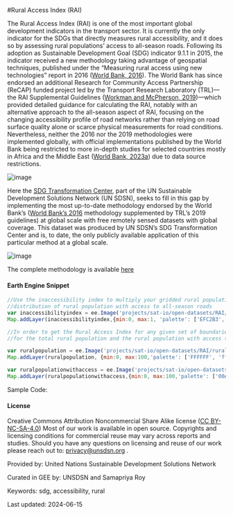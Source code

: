 #Rural Access Index (RAI)

The Rural Access Index (RAI) is one of the most important global development indicators in the transport sector. It is currently the only indicator for the SDGs that directly measures rural accessibility, and it does so by assessing rural populations’ access to all-season roads. Following its adoption as Sustainable Development Goal (SDG) indicator 9.1.1 in 2015, the indicator received a new methodology taking advantage of geospatial techniques, published under the “Measuring rural access using new technologies” report in 2016 ([World Bank, 2016](https://www.frontiersin.org/articles/10.3389/frsen.2024.1375476/full#B19)). The World Bank has since endorsed an additional Research for Community Access Partnership (ReCAP) funded project led by the Transport Research Laboratory (TRL)—the RAI Supplemental Guidelines ([Workman and McPherson, 2019](https://www.frontiersin.org/articles/10.3389/frsen.2024.1375476/full#B15))—which provided detailed guidance for calculating the RAI, notably with an alternative approach to the all-season aspect of RAI, focusing on the changing accessibility profile of road networks rather than relying on road surface quality alone or scarce physical measurements for road conditions. Nevertheless, neither the 2016 nor the 2019 methodologies were implemented globally, with official implementations published by the World Bank being restricted to more in-depth studies for selected countries mostly in Africa and the Middle East ([World Bank, 2023a](https://www.frontiersin.org/articles/10.3389/frsen.2024.1375476/full#B17)) due to data source restrictions.

![image](https://github.com/samapriya/awesome-gee-community-datasets/assets/27212852/0bddad19-137b-4278-a012-5eb0cce5d35f)

Here the [SDG Transformation Center](https://sdgtransformationcenter.org/geospatial), part of the UN Sustainable Development Solutions Network (UN SDSN), seeks to fill in this gap by implementing the most up-to-date methodology endorsed by the World Bank’s ([World Bank’s 2016](https://www.frontiersin.org/articles/10.3389/frsen.2024.1375476/full#B19) methodology supplemented by TRL’s 2019 guidelines) at global scale with free remotely sensed datasets with global coverage. This dataset was produced by UN SDSN’s SDG Transformation Center and is, to date, the only publicly available application of this particular method at a global scale.

![image](https://github.com/samapriya/awesome-gee-community-datasets/assets/27212852/1184bdee-87d5-464a-92da-12768f35b4a9)


The complete methodology is available [here](https://www.frontiersin.org/articles/10.3389/frsen.2024.1375476/full#h1)

#### Earth Engine Snippet

```js
//Use the inaccessibility index to multiply your gridded rural population dataset to obtain the
//distribution of rural population with access to all-season roads
var inaccessibilityindex = ee.Image('projects/sat-io/open-datasets/RAI/raimultiplier');
Map.addLayer(inaccessibilityindex,{min:0, max:1, 'palette': ['EFC2B3','ECB176','E9BD3A','E6E600','63C600','00A600']}, 'Inaccessibility index');

//In order to get the Rural Access Index for any given set of boundaries, get zonal statistics
//for the total rural population and the rural population with access to all-season roads

var ruralpopulation = ee.Image('projects/sat-io/open-datasets/RAI/ruralpop');
Map.addLayer(ruralpopulation, {min:0, max:100,'palette': ['FFFFFF', 'ff0000']},'Rural Population');

var ruralpopulationwithaccess = ee.Image('projects/sat-io/open-datasets/RAI/ruralpopaccess');
Map.addLayer(ruralpopulationwithaccess,{min:0, max:100,'palette': ['00A600','63C600','E6E600','E9BD3A','ECB176','EFC2B3']},'Rural Pop w/ Access');

```

Sample Code:

#### License

Creative Commons Attribution Noncommercial Share Alike license ([CC BY-NC-SA-4.0](https://creativecommons.org/licenses/by-nc-sa/4.0/legalcode))
Most of our work is available in open source. Copyrights and licensing conditions for commercial reuse may vary across reports and studies. Should you have any questions on licensing and reuse of our work please reach out to: [privacy@unsdsn.org](mailto:privacy@unsdsn.org) .

Provided by: United Nations Sustainable Development Solutions Network

Curated in GEE by: UNSDSN and Samapriya Roy

Keywords: sdg, accessibility, rural

Last updated: 2024-06-15
